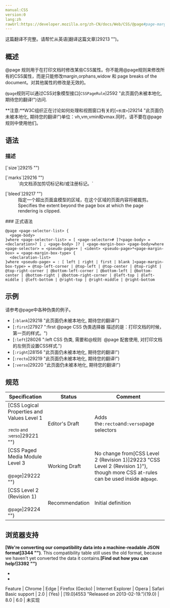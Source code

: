 ```yaml
---
manual:CSS
version:0
lang:zh
rawUrl:https://developer.mozilla.org/zh-CN/docs/Web/CSS/@page#page-margin-box-type
---
```




这篇翻译不完整。请帮忙从英语[翻译这篇文章]29213 "")。





## 概述<a name="概述"></a>


@page 规则用于在打印文档时修改某些CSS属性。你不能用@page规则来修改所有的CSS属性，而是只能修改margin,orphans,widow 和 page breaks of the document。对其他属性的修改是无效的。



`@page`规则可以通过CSS对象模型接口[`CSSPageRule`]2592 "此页面仍未被本地化, 期待您的翻译!")访问.

**注意:**W3C组织正在讨论如何处理和视图窗口有关的[`<长度>`]29214 "此页面仍未被本地化, 期待您的翻译!")单位：vh,vm,vmin和vmax.同时，请不要在@page 规则中使用他们。

## 语法<a name="语法"></a>

### 描述<a name="描述"></a>
<dl><dt id=''>[`size`]29215 "")</dt><dd></dd></dl><dl><dt id=''>[`marks`]29216 "")</dt><dd>`向文档添加剪切标记和/或注册标记。`</dd></dl><dl><dt id=''>[`bleed`]29217 "")</dt><dd>指定一个超出页面盒模型的区域，在这个区域的页面内容将被裁剪。</dd><dd>Specifies the extent beyond the page box at which the page rendering is clipped.</dd></dl>
### 正式语法<a name="正式语法"></a>

```
@page <page-selector-list> {
  <page-body>
}where <page-selector-list> = [ <page-selector># ]?<page-body> = <declaration>? [ ; <page-body> ]? | <page-margin-box> <page-body>where <page-selector> = <pseudo-page>+ | <ident> <pseudo-page>*<page-margin-box> = <page-margin-box-type> {
  <declaration-list>
}where <pseudo-page> = : [ left | right | first | blank ]<page-margin-box-type> = @top-left-corner | @top-left | @top-center | @top-right | @top-right-corner | @bottom-left-corner | @bottom-left | @bottom-center | @bottom-right | @bottom-right-corner | @left-top | @left-middle | @left-bottom | @right-top | @right-middle | @right-bottom
```

## 示例<a name="示例"></a>


请参考@page中各种伪类的例子。


* [`:blank`]29218 "此页面仍未被本地化, 期待您的翻译!")
* [`:first`]27927 ":first @page CSS 伪类选择器 描述的是：打印文档的时候，第一页的样式。")
* [`:left`]28026 ":left CSS 伪类, 需要和@规则  @page 配套使用, 对打印文档的左侧页设置CSS样式.")
* [`:right`]28156 "此页面仍未被本地化, 期待您的翻译!")
* [`:recto`]29219 "此页面仍未被本地化, 期待您的翻译!")<i></i>
* [`:verso`]29220 "此页面仍未被本地化, 期待您的翻译!")<i></i>

## 规范<a name="规范"></a>

Specification | Status | Comment 
 ---  |  ---  |  ---  | 
[CSS Logical Properties and Values Level 1<br></br><small>:recto and :verso</small>]29221 "") | Editor&#39;s Draft | Adds the`:recto`and`:verso`page selectors 
[CSS Paged Media Module Level 3<br></br><small>@page</small>]29222 "") | Working Draft | No change from[CSS Level 2 (Revision 1)]29223 "CSS Level 2 (Revision 1)"), though more CSS at-rules can be used inside a`@page`. 
[CSS Level 2 (Revision 1)<br></br><small>@page</small>]29224 "") | Recommendation | Initial definition 


## 浏览器支持<a name="浏览器支持"></a>


**[We&#39;re converting our compatibility data into a machine-readable JSON format]3344 "")**. This compatibility table still uses the old format, because we haven&#39;t yet converted the data it contains.**[Find out how you can help!]3392 "")**


* 
* 

Feature | Chrome | Edge | Firefox (Gecko) | Internet Explorer | Opera | Safari 
Basic support | 2.0 | (Yes) | [19.0]4553 "Released on 2013-02-19.")(19.0) | 8.0 | 6.0 | 未实现 






